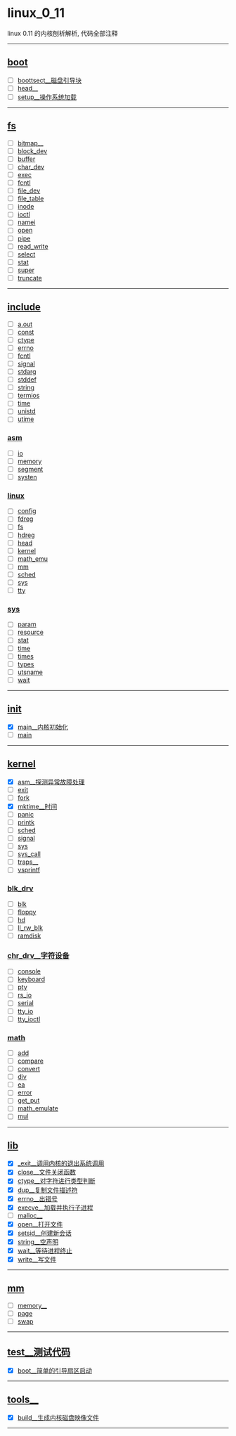<!--
 * @由于个人水平有限, 难免有些错误, 还请指点:  
 * @Author: cpu_code
 * @Date: 2020-08-13 22:49:08
 * @LastEditTime: 2020-08-22 18:11:20
 * @FilePath: \Linux_0_11\readme.md
 * @Gitee: [https://gitee.com/cpu_code](https://gitee.com/cpu_code)
 * @Github: [https://github.com/CPU-Code](https://github.com/CPU-Code)
 * @CSDN: [https://blog.csdn.net/qq_44226094](https://blog.csdn.net/qq_44226094)
 * @Gitbook: [https://923992029.gitbook.io/cpucode/](https://923992029.gitbook.io/cpucode/)
-->

# linux_0_11

linux 0.11 的内核刨析解析, 代码全部注释

-------------

## [boot](boot)

- [ ] [boottsect__磁盘引导块](boot/boottsect.S)
- [ ] [head__](boot/head.s)
- [ ] [setup__操作系统加载](boot/setup.S)

----------------

## [fs](fs)

- [ ] [bitmap__](fs/bitmap.c)
- [ ] [block_dev](fs/block_dev.c)
- [ ] [buffer](fs/buffer.c)
- [ ] [char_dev](fs/char_dev.c)
- [ ] [exec](fs/exec.c)
- [ ] [fcntl](fs/fcntl.c)
- [ ] [file_dev](fs/file_dev.c)
- [ ] [file_table](fs/file_table.c)
- [ ] [inode](fs/inode.c)
- [ ] [ioctl](fs/ioctl.c)
- [ ] [namei](fs/namei.c)
- [ ] [open](fs/open.c)
- [ ] [pipe](fs/pipe.c)
- [ ] [read_write](fs/read_write.c)
- [ ] [select](fs/select.c)
- [ ] [stat](fs/stat.c)
- [ ] [super](fs/super.c)
- [ ] [truncate](fs/truncate.c)

-----------------

## [include](include)

- [ ] [a.out](include/a.out.h)
- [ ] [const](include/const.h)
- [ ] [ctype](include/ctype.h)
- [ ] [errno](include/errno.h)
- [ ] [fcntl](include/fcntl.h)
- [ ] [signal](include/signal.h)
- [ ] [stdarg](include/stdarg.h)
- [ ] [stddef](include/stddef.h)
- [ ] [string](include/string.h)
- [ ] [termios](include/termios.h)
- [ ] [time](include/time.h)
- [ ] [unistd](include/unistd.h)
- [ ] [utime](include/utime.h)

### [asm](include/asm)

- [ ] [io](include/asm/io.h)
- [ ] [memory](include/asm/memory.h)
- [ ] [segment](include/asm/segment.h)
- [ ] [systen](include/asm/systen.h)

### [linux](include/linux)

- [ ] [config](include/linux/config.h)
- [ ] [fdreg](include/linux/fdreg.h)
- [ ] [fs](include/linux/fs.h)
- [ ] [hdreg](include/linux/hdreg.h)
- [ ] [head](include/linux/head.h)
- [ ] [kernel](include/linux/kernel.h)
- [ ] [math_emu](include/linux/math_emu.h)
- [ ] [mm](include/linux/mm.h)
- [ ] [sched](include/linux/sched.h)
- [ ] [sys](include/linux/sys.h)
- [ ] [tty](include/linux/tty.h)

### [sys](include/sys)

- [ ] [param](include/sys/param.h)
- [ ] [resource](include/sys/resource.h)
- [ ] [stat](include/sys/stat.h)
- [ ] [time](include/sys/time.h)
- [ ] [times](include/sys/times.h)
- [ ] [types](include/sys/types.h)
- [ ] [utsname](include/sys/utsname.h)
- [ ] [wait](include/sys/wait.h)

--------------

## [init](init)

- [x] [main__内核初始化](init/main.c)
- [ ] [main](init/main.s)

-------------

## [kernel](kernel)

- [x] [asm__探测异常故障处理](kernel/asm.s)
- [ ] [exit](kernel/exit.c)
- [ ] [fork](kernel/fork.c)
- [x] [mktime__时间](kernel/mktime.c)
- [ ] [panic](kernel/panic.c)
- [ ] [printk](kernel/printk.c)
- [ ] [sched](kernel/sched.c)
- [ ] [signal](kernel/signal.c)
- [ ] [sys](kernel/sys.c)
- [ ] [sys_call](kernel/sys_call.s)
- [ ] [traps__](kernel/traps.c)
- [ ] [vsprintf](kernel/vsprintf.c)

### [blk_drv](kernel/blk_drv)

- [ ] [blk](kernel/blk_drv/blk.h)
- [ ] [floppy](kernel/blk_drv/floppy.c)
- [ ] [hd](kernel/blk_drv/hd.c)
- [ ] [ll_rw_blk](kernel/blk_drv/ll_rw_blk.c)
- [ ] [ramdisk](kernel/blk_drv/ramdisk.c)

### [chr_drv__字符设备](kernel/chr_drv)

- [ ] [console](kernel/chr_drv/console.c)
- [ ] [keyboard](kernel/chr_drv/keyboard.S)
- [ ] [pty](kernel/chr_drv/pty.c)
- [ ] [rs_io](kernel/chr_drv/rs_io.s)
- [ ] [serial](kernel/chr_drv/serial.c)
- [ ] [tty_io](kernel/chr_drv/tty_io.c)
- [ ] [tty_ioctl](kernel/chr_drv/tty_ioctl.c)

### [math](kernel/math)

- [ ] [add](kernel/math/add.c)
- [ ] [compare](kernel/math/compare.c)
- [ ] [convert](kernel/math/convert.c)
- [ ] [div](kernel/math/div.c)
- [ ] [ea](kernel/math/ea.c)
- [ ] [error](kernel/math/error.c)
- [ ] [get_put](kernel/math/get_put.c)
- [ ] [math_emulate](kernel/math/math_emulate.c)
- [ ] [mul](kernel/math/mul.c)

-----------------

## [lib](lib)

- [x] [_exit__调用内核的退出系统调用](lib/_exit.c)
- [x] [close__文件关闭函数](lib/close.c)
- [x] [ctype__对字符进行类型判断](lib/ctype.c)
- [x] [dup__复制文件描述符](lib/dup.c)
- [x] [errno__出错号](lib/errno.c)
- [x] [execve__加载并执行子进程](lib/execve.c)
- [ ] [malloc__](lib/malloc.c)
- [x] [open__打开文件](lib/open.c)
- [x] [setsid__创建新会话](lib/setsid.c)
- [x] [string__空声明](lib/string.c)
- [x] [wait__等待进程终止](lib/wait.c)
- [x] [write__写文件](lib/write.c)

-------------

## [mm](mm)

- [ ] [memory__](mm/memory.c)
- [ ] [page](mm/page.s)
- [ ] [swap](mm/swap.c)

-----------------

## [test__测试代码](test)

- [x] [boot__简单的引导扇区启动](test/boot.s)

--------------------

## [tools__](tools)

- [x] [build__生成内核磁盘映像文件](tools/build.c)

--------------------------

